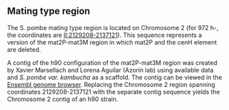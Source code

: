 ## Mating type region

The S. pombe mating type region is located on Chromosome 2 (for 972 h-, the coordinates are
[II:2129208-2137121](http://genomebrowser.pombase.org/Schizosaccharomyces_pombe/Location/View?r=II%3A2129208-2137121;site=ensemblunit)).
This sequence represents a version of the mat2P-mat3M region in which
mat2P and the cenH element are deleted.

A contig of the h90 configuration of the mat2P-mat3M region was
created by Xavier Marsellach and Lorena Aguilar (Azorín lab)
using available data and *S. pombe var. kambucha* as a scaffold. The contig
can be viewed in the [Ensembl genome browser](http://genomebrowser.pombase.org/Schizosaccharomyces_pombe/Location/View?r=MTR:1-20128).
Replacing the Chromosome 2 region spanning coordinates 2129208-2137121
with the separate contig sequence yields the Chromosome 2 contig of an
h90 strain.
